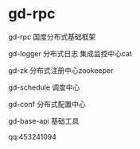 # gd-rpc
gd-rpc 国度分布式基础框架


gd-logger 分布式日志 集成监控中心cat

gd-zk 分布式注册中心zookeeper

gd-schedule 调度中心

gd-conf 分布式配置中心

gd-base-api 基础工具



qq:453241094

